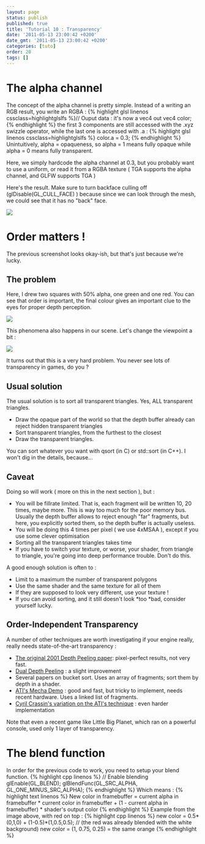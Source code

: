 ```yaml
---
layout: page
status: publish
published: true
title: 'Tutorial 10 : Transparency'
date: '2011-05-13 23:00:42 +0200'
date_gmt: '2011-05-13 23:00:42 +0200'
categories: [tuto]
order: 20
tags: []
---
```


# The alpha channel

The concept of the alpha channel is pretty simple. Instead of a writing an RGB result, you write an RGBA :
{% highlight glsl linenos cssclass=highlightglslfs %}// Ouput data : it's now a vec4
out vec4 color;
{% endhighlight %}
the first 3 components are still accessed with the .xyz swizzle operator, while the last one is accessed with .a :
{% highlight glsl linenos cssclass=highlightglslfs %}
color.a = 0.3;
{% endhighlight %}
Unintuitively, alpha = opaqueness, so alpha = 1 means fully opaque while alpha = 0 means fully transparent.

Here, we simply hardcode the alpha channel at 0.3, but you probably want to use a uniform, or read it from a RGBA texture ( TGA supports the alpha channel, and GLFW supports TGA )

Here's the result. Make sure to turn backface culling off (glDisable(GL_CULL_FACE) ) because since we can look through the mesh, we could see that it has no "back" face.

![]({{site.baseurl}}/assets/images/tuto-10-transparency/transparencyok.png)


# Order matters !

The previous screenshot looks okay-ish, but that's just because we're lucky.

## The problem

Here, I drew two squares with 50% alpha, one green and one red. You can see that order is important, the final colour gives an important clue to the eyes for proper depth perception.

![]({{site.baseurl}}/assets/images/tuto-10-transparency/transparencyorder.png)


This phenomena also happens in our scene. Let's change the viewpoint a bit :

![]({{site.baseurl}}/assets/images/tuto-10-transparency/transparencybad.png)


It turns out that this is a very hard problem. You never see lots of transparency in games, do you ?

## Usual solution

The usual solution is to sort all transparent triangles. Yes, ALL transparent triangles.

* Draw the opaque part of the world so that the depth buffer already can reject hidden transparent triangles
* Sort transparent triangles, from the furthest to the closest
* Draw the transparent triangles.

You can sort whatever you want with qsort (in C) or std::sort (in C++). I won't dig in the details, because...

## Caveat

Doing so will work ( more on this in the next section ), but :

* You will be fillrate limited. That is, each fragment will be written 10, 20 times, maybe more. This is way too much for the poor memory bus. Usually the depth buffer allows to reject enough "far" fragments, but here, you explicitly sorted them, so the depth buffer is actually useless.
* You will be doing this 4 times per pixel ( we use 4xMSAA ), except if you use some clever optimisation
* Sorting all the transparent triangles takes time
* If you have to switch your texture, or worse, your shader, from triangle to triangle, you're going into deep performance trouble. Don't do this.

A good enough solution is often to :

* Limit to a maximum the number of transparent polygons
* Use the same shader and the same texture for all of them
* If they are supposed to look very different, use your texture !
* If you can avoid sorting, and it still doesn't look *too *bad, consider yourself lucky.


## Order-Independent Transparency

A number of other techniques are worth investigating if your engine really, really needs state-of-the-art transparency :

* [The original 2001 Depth Peeling paper](http://citeseerx.ist.psu.edu/viewdoc/download?doi=10.1.1.18.9286&rep=rep1&type=pdf): pixel-perfect results, not very fast.
* [Dual Depth Peeling](http://developer.download.nvidia.com/SDK/10/opengl/src/dual_depth_peeling/doc/DualDepthPeeling.pdf) : a slight improvement
* Several papers on bucket sort. Uses an array of fragments; sort them by depth in a shader.
* [ATI's Mecha Demo](http://fr.slideshare.net/hgruen/oit-and-indirect-illumination-using-dx11-linked-lists) : good and fast, but tricky to implement, needs recent hardware. Uses a linked list of fragments.
* [Cyril Crassin's variation on the ATI's  technique](http://blog.icare3d.org/2010/07/opengl-40-abuffer-v20-linked-lists-of.html) : even harder implementation

Note that even a recent game like Little Big Planet, which ran on a powerful console, used only 1 layer of transparency.

# The blend function

In order for the previous code to work, you need to setup your blend function.
{% highlight cpp linenos %}
// Enable blending
glEnable(GL_BLEND);
glBlendFunc(GL_SRC_ALPHA, GL_ONE_MINUS_SRC_ALPHA);
{% endhighlight %}
Which means :
{% highlight text linenos %}
New color in framebuffer =
           current alpha in framebuffer * current color in framebuffer +
           (1 - current alpha in framebuffer) * shader's output color
{% endhighlight %}
Example from the image above, with red on top :
{% highlight cpp linenos %}
new color = 0.5*(0,1,0) + (1-0.5)*(1,0.5,0.5); // (the red was already blended with the white background)
new color = (1, 0.75, 0.25) = the same orange
{% endhighlight %}
 

 
